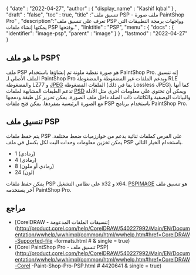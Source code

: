 {
  "date" : "2022-04-27",
  "author" : {
    "display_name" : "Kashif Iqbal"
} ,
  "draft" : "false",
  "toc" : true,
  "title" :"تنسيق ملف PSP - ملف صورة PaintShop Pro" ,
  "description":"تعرف على تنسيق ملف PSP وواجهات برمجة التطبيقات التي يمكنها إنشاء ملفات PSP وفتحها." ,
  "linktitle" : "PSP",
  "menu" : {
    "docs" : {
      "identifier": "image-psp",
      "parent" : "image"
}
} ,
  "lastmod" : "2022-04-27"
}

## ما هو ملف PSP؟

ملف PSP هو صورة نقطية ملونة تم إنشاؤها باستخدام PaintShop Pro. إنه تنسيق الملف الأصلي لـ PaintShop Pro ويدعم الملفات غير المضغوطة والمضغوطة RLE والمضغوطة LZ77 و [JPEG](/ar/image/jpeg/) الملفات المضغوطة (بما في ذلك Lossless JPEG). كما أنها تدعم الطبقات المشابهة لملفات [PSD](/ar/image/psd/) ويمكن أن تحتوي على معلومات أخرى مثل الأدلة والبيانات الوصفية والكائنات ذات الصلة داخل ملف الصورة. يمكن تحرير كل طبقة ودمجها مع الصورة الرئيسية بمفردها. يمكن فتح ملفات PSP باستخدام برنامج PaintShop Pro.

## تنسيق ملف PSP

يتم حفظ ملفات PSP على القرص كملفات ثنائية بدعم من خوارزميات ضغط مختلفة. يمكن تخزين معلومات وحدات البت لكل بكسل في ملف PSP باستخدام الخيار التالي.

* 1 (رمادي)
* 4 (رمادي)
* 8 (رمادي أو ملون)
* 24 (لون)

يمكن حفظ ملفات PSP على نظامي التشغيل x32 و x64. [PSPIMAGE](/ar/image/pspimage/) هو تنسيق ملف آخر يستخدمه PaintShop Pro.

## مراجع ##

* [CorelDRAW - تنسيقات الملفات المدعومة](http://product.corel.com/help/CorelDRAW/540227992/Main/EN/Documentation/wwhelp/wwhimpl/common/html/wwhelp.htm#href=CorelDRAW-Supported-file -formats.html # & single = true)
* [Corel PaintShop Pro - تنسيق ملف PSP](http://product.corel.com/help/CorelDRAW/540227992/Main/EN/Documentation/wwhelp/wwhimpl/common/html/wwhelp.htm#href=CorelDRAW-Corel -Paint-Shop-Pro-PSP.html # 4420641 & single = true)

